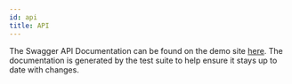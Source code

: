 ```yaml
---
id: api
title: API
---
```


The Swagger API Documentation can be found on the demo site [here](https://esr-api.herokuapp.com/api_docs/index.html). The documentation is generated by the test suite to help ensure it stays up to date with changes.
